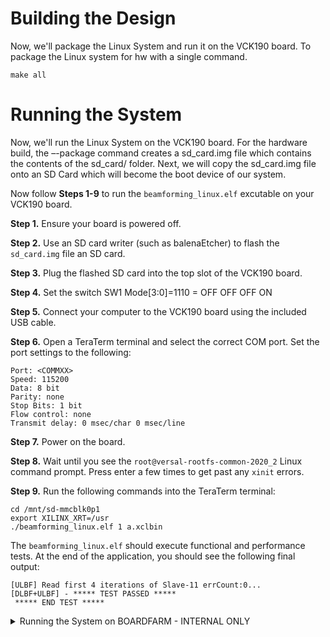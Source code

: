 # Building the Design
Now, we'll package the Linux System and run it on the VCK190 board. To package the Linux system for hw with a single command. 
```
make all
```

# Running the System
Now, we'll run the Linux System on the VCK190 board. For the hardware build, the –-package command creates a sd_card.img file which contains the contents of the sd_card/ folder.  Next, we will copy the sd_card.img file onto an SD Card which will become the boot device of our system. 

Now follow **Steps 1-9** to run the `beamforming_linux.elf` excutable on your VCK190 board. 

**Step 1.** Ensure your board is powered off. 

**Step 2.** Use an SD card writer (such as balenaEtcher) to flash the `sd_card.img` file an SD card. 

**Step 3.** Plug the flashed SD card into the top slot of the VCK190 board. 

**Step 4.** Set the switch SW1 Mode\[3:0\]=1110 = OFF OFF OFF ON

**Step 5.** Connect your computer to the VCK190 board using the included USB cable. 

**Step 6.** Open a TeraTerm terminal and select the correct COM port. Set the port settings to the following: 
```
Port: <COMMXX>
Speed: 115200
Data: 8 bit
Parity: none
Stop Bits: 1 bit
Flow control: none
Transmit delay: 0 msec/char 0 msec/line
```

**Step 7.** Power on the board.

**Step 8.** Wait until you see the `root@versal-rootfs-common-2020_2` Linux command prompt. Press enter a few times to get past any `xinit` errors. 

**Step 9.** Run the following commands into the TeraTerm terminal: 
```
cd /mnt/sd-mmcblk0p1
export XILINX_XRT=/usr
./beamforming_linux.elf 1 a.xclbin
```

The `beamforming_linux.elf` should execute functional and performance tests. At the end of the application, you should see the following final output: 
```
[ULBF] Read first 4 iterations of Slave-11 errCount:0...
[DLBF+ULBF] - ***** TEST PASSED ***** 
 ***** END TEST ***** 
```
<details>
  <summary> Running the System on BOARDFARM - INTERNAL ONLY</summary>

# Running the System on BOARDFARM - INTERNAL ONLY
cd into the package folder `build/hw/package` directory and then `systest` for a `vck190` board 
```bash
cd build/hw/package
/proj/systest/bin/cluster-ping vck190
/proj/systest/bin/systest vck190-19 (for example)
```
Open a new terminal. This terminal will be referred to as Terminal 2. The previous terminal running `systest` will be referred to as Terminal 1.

### Terminal 2:
In Terminal 2, clone this repo, copy the following files into your `package\` directory and source env script: 
```
cp -r internal_only/* . 
source ../setup_env.sh
```

### Terminal 1:
Launch hardware server on your VCK190 board. 
```bash
power 0 power 1 hw_server
```

The output of this command will show the board hostname. 
```
Starting Vivado hardware server.
You can connect to this machine using the remote cable:
    <hostname>:3121
```

Obtain your full path to the `package\` directory:
```bash
pwd
```
	
Set the nfsroot and copy `package\` directory contents to the board:
```
nfsroot "<path-to-package-directory>/"
tftpd "<path-to-package-directory>/"

```
Note: Your `<path-to-package-directory>` is the result of the `pwd` command.

View the `com0` port of the board. 
```
connect com0
```

The output you should see of the above command is below: 
```
Connecting to device com0.  Use Ctrl-\ to escape.
```
Switch to Terminal 2. 

### Terminal 2: 
Use the XSCT tool to execute the `jtag.tcl` script and boot the Linux base image (from the `base_images` folder).  
```bash
pwd
xsct jtag.tcl <hostname> <path-to-package-directory>/base_images
```
Note: The `<hostname>` can be seen from Terminal 1. The `<path-to-package-directory>` is the result of the `pwd` command. 

While the script is running, you will see the following output on the com0 port in Terminal 1. 

```
[5.495715]****************************************
[7.150615]Xilinx Versal Platform Loader and Manager 
[11.769859]Release 2020.1   Apr 16 2020  -  05:10:55
[16.389928]Platform Version: v1.0 PMC: v1.0, PS: v1.0
[21.96325]STDOUT: PS UART
[23.406453]****************************************
....
```
This will take a few mins to complete. 

If you get an error executing the `jtag.tcl` script, and don't see any output on terminal 1, try to systest into a different VCK190 board. 

Eventually, the output you should see on Terminal 1 at the end of the above command is below: 
```
PetaLinux 2020.2 xilinx-vck190-2020_2 /dev/ttyAMA0

xilinx-vck190-2020_2 login: 
```

### Terminal 1:
When the script is run, the board boots through a pre-built Linux Base Image. Use `root` as the login and password. At the command prompt, run the following commands: 
```
xilinx-vck190-2020_1 login: root 
Password: root
mkdir /mnt_nfsroot
mount -o port=2049,nolock,proto=tcp,vers=2 10.10.70.101:/exports/root /mnt_nfsroot
dd if=/mnt_nfsroot/sd_card.img of=/dev/mmcblk0
```
This will take a few minutes to complete. 

The output you should see at the end of the above command is as follows: 

```
4194304+0 records in
4194304+0 records out
```

Power cycle the board to boot through the SD mode. 
```bash
Press CTRL-\ #(to exit the root@xilinx-vck190-2020_2 command prompt and go back to systest)
power 0 power 1 connect com0 
```

### Terminal 2: 
Use the XSCT tool to execute the `sd_mode.tcl` script. 
```
xsct sd_mode.tcl <hostname>
```
While the script is running, you will see output on the com0 port in Terminal 1.

The output you should see on Terminal 1 at the end of the above command is as follows: 
```
PetaLinux 2020.2 versal-rootfs-common-2020_2 ttyAMA0


root@versal-rootfs-common-2020_2:~# Enabling notebook extension jupyter-js-widgets/extension...
      - Validating: OK
[C 21:08:32.781 NotebookApp] Bad config encountered during initialization:
[C 21:08:32.782 NotebookApp] No such notebook dir: ''/usr/share/example-notebooks''

root@versal-rootfs-common-2020_2:~# xinit: giving up
xinit: unable to connect to X server: Connection refused
xinit: server error

root@versal-rootfs-common-2020_2:~# 
```

You might need to press enter a few times to get to the `root@versal-rootfs-common-2020_2:~#` prompt. 

### Terminal 1: 
Now your board should have booted Linux from the SD mode, run the `tx_chain_xrt.elf` executable. 
```bash
cd /mnt/sd-mmcblk0p1
./init.sh
./tx_chain_xrt.elf a.xclbin
```

At the end of the run, you will see `"TEST PASSED for DPD0"`.

To exit out of the `root@versal-rootfs-common-2020_2` prompt: 
```
Ctrl + \ 
```

To exit `Systest`: 
```
exit 
```

</details>
